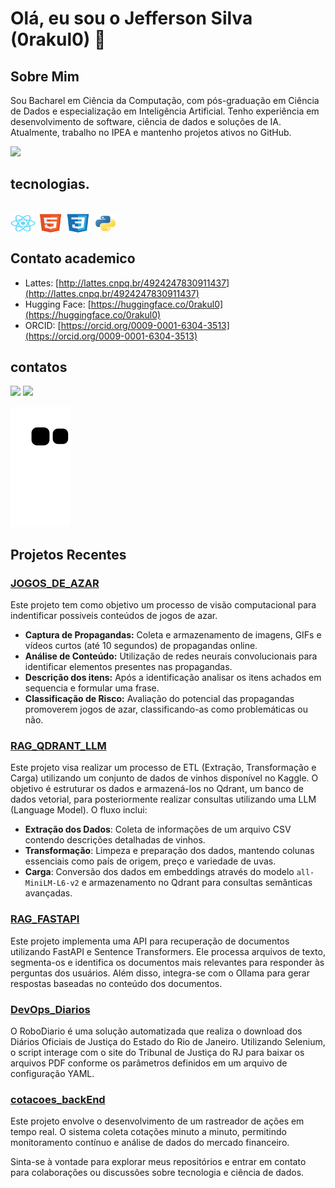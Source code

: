  ##
# Olá, eu sou o Jefferson Silva (0rakul0) 👋

## Sobre Mim

Sou Bacharel em Ciência da Computação, com pós-graduação em Ciência de Dados e especialização em Inteligência Artificial. Tenho experiência em desenvolvimento de software, ciência de dados e soluções de IA. Atualmente, trabalho no IPEA e mantenho projetos ativos no GitHub.

<picture>
<source 
  srcset="https://github-readme-stats.vercel.app/api?username=0rakul0&show_icons=true&theme=dark"
  media="(prefers-color-scheme: dark)"
/>
<img src="https://github-readme-stats.vercel.app/api?username=0rakul0&show_icons=true" />
 <source
 srcset="https://github-readme-stats.vercel.app/api/wakatime?username=0rakul0"
         media="(prefers-color-scheme: dark)"
         />
</picture>

 ## tecnologias.
 
 <div style="display: inline_block"><br>
  <img align="center" alt="0rakul0-React" height="30" width="40" src="https://raw.githubusercontent.com/devicons/devicon/master/icons/react/react-original.svg">
  <img align="center" alt="0rakul0-HTML" height="30" width="40" src="https://raw.githubusercontent.com/devicons/devicon/master/icons/html5/html5-original.svg">
  <img align="center" alt="0rakul0-CSS" height="30" width="40" src="https://raw.githubusercontent.com/devicons/devicon/master/icons/css3/css3-original.svg">
  <img align="center" alt="0rakul0-Python" height="30" width="40" src="https://raw.githubusercontent.com/devicons/devicon/master/icons/python/python-original.svg">
</div>

## Contato academico

- Lattes: [http://lattes.cnpq.br/4924247830911437](http://lattes.cnpq.br/4924247830911437)
- Hugging Face: [https://huggingface.co/0rakul0](https://huggingface.co/0rakul0)
- ORCID: [https://orcid.org/0009-0001-6304-3513](https://orcid.org/0009-0001-6304-3513)

## contatos
<div> 
  <a href = "mailto:jefferson.ti@hotmail.com.br"><img src="https://img.shields.io/badge/-Gmail-%23333?style=for-the-badge&logo=gmail&logoColor=white" target="_blank"></a>
  <a href="https://www.linkedin.com/in/jeffersondosanjos/" target="_blank"><img src="https://img.shields.io/badge/-LinkedIn-%230077B5?style=for-the-badge&logo=linkedin&logoColor=white" target="_blank"></a> 
 
  ![Snake animation](https://github.com/0rakul0/0rakul0/blob/output/github-contribution-grid-snake.svg)
 
</div>

## Projetos Recentes

### [JOGOS_DE_AZAR](https://github.com/0rakul0/jogos_de_azar)

Este projeto tem como objetivo um processo de visão computacional para indentificar possiveis conteúdos de jogos de azar.
- **Captura de Propagandas:** Coleta e armazenamento de imagens, GIFs e vídeos curtos (até 10 segundos) de propagandas online.
- **Análise de Conteúdo:** Utilização de redes neurais convolucionais para identificar elementos presentes nas propagandas.
- **Descrição dos itens:** Após a identificação analisar os itens achados em sequencia e formular uma frase.
- **Classificação de Risco:** Avaliação do potencial das propagandas promoverem jogos de azar, classificando-as como problemáticas ou não.


### [RAG_QDRANT_LLM](https://github.com/0rakul0/RAG_QDRANT_LLM)

Este projeto visa realizar um processo de ETL (Extração, Transformação e Carga) utilizando um conjunto de dados de vinhos disponível no Kaggle. O objetivo é estruturar os dados e armazená-los no Qdrant, um banco de dados vetorial, para posteriormente realizar consultas utilizando uma LLM (Language Model). O fluxo inclui:

- **Extração dos Dados**: Coleta de informações de um arquivo CSV contendo descrições detalhadas de vinhos.
- **Transformação**: Limpeza e preparação dos dados, mantendo colunas essenciais como país de origem, preço e variedade de uvas.
- **Carga**: Conversão dos dados em embeddings através do modelo `all-MiniLM-L6-v2` e armazenamento no Qdrant para consultas semânticas avançadas.

### [RAG_FASTAPI](https://github.com/0rakul0/RAG_FASTAPI)

Este projeto implementa uma API para recuperação de documentos utilizando FastAPI e Sentence Transformers. Ele processa arquivos de texto, segmenta-os e identifica os documentos mais relevantes para responder às perguntas dos usuários. Além disso, integra-se com o Ollama para gerar respostas baseadas no conteúdo dos documentos.

### [DevOps_Diarios](https://github.com/0rakul0/DevOps_Diarios)

O RoboDiario é uma solução automatizada que realiza o download dos Diários Oficiais de Justiça do Estado do Rio de Janeiro. Utilizando Selenium, o script interage com o site do Tribunal de Justiça do RJ para baixar os arquivos PDF conforme os parâmetros definidos em um arquivo de configuração YAML.

### [cotacoes_backEnd](https://github.com/0rakul0/cotacoes_backEnd)

Este projeto envolve o desenvolvimento de um rastreador de ações em tempo real. O sistema coleta cotações minuto a minuto, permitindo monitoramento contínuo e análise de dados do mercado financeiro.

Sinta-se à vontade para explorar meus repositórios e entrar em contato para colaborações ou discussões sobre tecnologia e ciência de dados.


